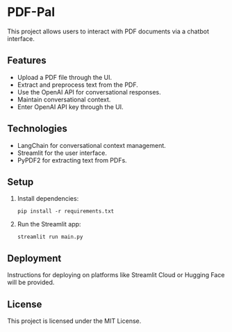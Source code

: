# PDF-Pal

This project allows users to interact with PDF documents via a chatbot interface.

## Features

- Upload a PDF file through the UI.
- Extract and preprocess text from the PDF.
- Use the OpenAI API for conversational responses.
- Maintain conversational context.
- Enter OpenAI API key through the UI.

## Technologies

- LangChain for conversational context management.
- Streamlit for the user interface.
- PyPDF2 for extracting text from PDFs.

## Setup

1. Install dependencies:
    ```
    pip install -r requirements.txt
    ```

2. Run the Streamlit app:
    ```
    streamlit run main.py
    ```

## Deployment

Instructions for deploying on platforms like Streamlit Cloud or Hugging Face will be provided.

## License

This project is licensed under the MIT License.
